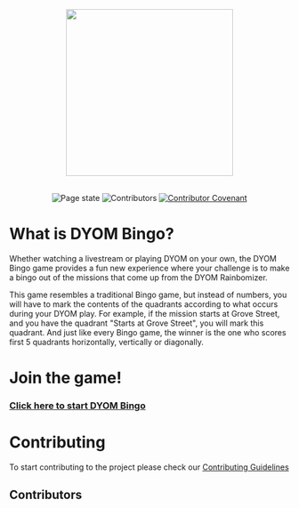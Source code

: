 

<div align="center">
<a href="https://toriality.github.io/DYOM-Bingo/">
<img width="300" src="./images/logo.png">
</a>
</div>
<br>
<p align="center">
  <img src="https://img.shields.io/github/deployments/toriality/dyom-bingo/github-pages" alt="Page state" >
  <img src="https://img.shields.io/github/contributors/toriality/dyom-bingo" alt="Contributors" >
  <a href="./.github/CODE_OF_CONDUCT.md">
    <img src="https://img.shields.io/badge/Contributor%20Covenant-v2.0%20adopted-5555ff.svg" alt="Contributor Covenant">
  </a>
</p>

# What is DYOM Bingo?

Whether watching a livestream or playing DYOM on your own, the DYOM Bingo game provides a fun new experience where your challenge is to make a bingo out of the missions that come up from the DYOM Rainbomizer.

This game resembles a traditional Bingo game, but instead of numbers, you will have to mark the contents of the quadrants according to what occurs during your DYOM play. For example, if the mission starts at Grove Street, and you have the quadrant "Starts at Grove Street", you will mark this quadrant. And just like every Bingo game, the winner is the one who scores first 5 quadrants horizontally, vertically or diagonally.

# Join the game!

### [Click here to start DYOM Bingo](https://toriality.github.io/DYOM-Bingo/)

# Contributing

To start contributing to the project please check our [Contributing Guidelines](./.github/CONTRIBUTING.md)

## Contributors

<!-- ALL-CONTRIBUTORS-LIST:START - Do not remove or modify this section -->
<!-- prettier-ignore-start -->
<!-- markdownlint-disable -->

<!-- markdownlint-restore -->
<!-- prettier-ignore-end -->

<!-- ALL-CONTRIBUTORS-LIST:END -->
